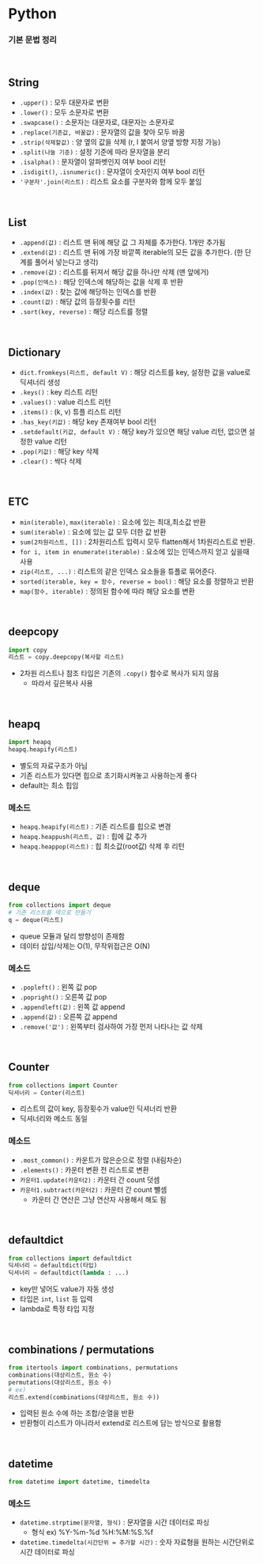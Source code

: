 # Python

### 기본 문법 정리

<br>

## String 

- `.upper()` : 모두 대문자로 변환
- `.lower()` : 모두 소문자로 변환
- `.swapcase()` : 소문자는 대문자로, 대문자는 소문자로
- `.replace(기존값, 바꿀값)` : 문자열의 값을 찾아 모두 바꿈
- `.strip(삭제할값)` : 양 옆의 값을 삭제 (r, l 붙여서 양옆 방향 지정 가능)
- `.split(나눌 기준)` : 설정 기준에 따라 문자열을 분리
- `.isalpha()` : 문자열이 알파벳인지 여부 bool 리턴
- `.isdigit()`, `.isnumeric(`) : 문자열이 숫자인지 여부 bool 리턴
- `'구분자'.join(리스트)` : 리스트 요소를 구분자와 함께 모두 붙임

<br>

## List

- `.append(값)` : 리스트 맨 뒤에 해당 값 그 자체를 추가한다. 1개만 추가됨
- `.extend(값)` : 리스트 맨 뒤에 가장 바깥쪽 iterable의 모든 값을 추가한다. (한 단계를 풀어서 넣는다고 생각)
- `.remove(값)` : 리스트를 뒤져서 해당 값을 하나만 삭제 (맨 앞에거)
- `.pop(인덱스)` : 해당 인덱스에 해당하는 값을 삭제 후 반환
- `.index(값)` : 찾는 값에 해당하는 인덱스를 반환
- `.count(값)` : 해당 값의 등장횟수를 리턴
- `.sort(key, reverse)` : 해당 리스트를 정렬

<br>

## Dictionary

- `dict.fromkeys(리스트, default V)` : 해당 리스트를 key, 설정한 값을 value로 딕셔너리 생성
- `.keys()` : key 리스트 리턴
- `.values()` : value 리스트 리턴
- `.items()` : (k, v) 튜플 리스트 리턴
- `.has_key(키값)` : 해당 key 존재여부 bool 리턴 
- `.setdefault(키값, default V)` : 해당 key가 있으면 해당 value 리턴, 없으면 설정한 value 리턴
- `.pop(키값)` : 해당 key 삭제
- `.clear()` : 싹다 삭제

<br>

## ETC

- `min(iterable)`, `max(iterable)` : 요소에 있는 최대,최소값 반환
- `sum(iterable)` : 요소에 있는 값 모두 더한 값 반환
- `sum(2차원리스트, [])` : 2차원리스트 입력시 모두 flatten해서 1차원리스트로 반환.
- `for i, item in enumerate(iterable)` : 요소에 있는 인덱스까지 얻고 싶을때 사용
- `zip(리스트, ...)` : 리스트의 같은 인덱스 요소들을 튜플로 묶어준다.
- `sorted(iterable, key = 함수, reverse = bool)` : 해당 요소를 정렬하고 반환
- `map(함수, iterable)` : 정의된 함수에 따라 해당 요소를 변환

<br>

## deepcopy

```python
import copy
리스트 = copy.deepcopy(복사할 리스트)
```

- 2차원 리스트나 참조 타입은 기존의 `.copy()` 함수로 복사가 되지 않음
    - 따라서 깊은복사 사용

<br>

## heapq

```python
import heapq
heapq.heapify(리스트)
```

- 별도의 자료구조가 아님
- 기존 리스트가 있다면 힙으로 초기화시켜놓고 사용하는게 좋다
- default는 최소 힙임

### 메소드

- `heapq.heapify(리스트)` : 기존 리스트를 힙으로 변경
- `heapq.heappush(리스트, 값)` : 힙에 값 추가
- `heapq.heappop(리스트)` : 힙 최소값(root값) 삭제 후 리턴

<br>

## deque

```python
from collections import deque
# 기존 리스트를 덱으로 만들기
q = deque(리스트)
```

- queue 모듈과 달리 방향성이 존재함
- 데이터 삽입/삭제는 O(1), 무작위접근은 O(N)

### 메소드

- `.popleft()` : 왼쪽 값 pop
- `.popright()` : 오른쪽 값 pop
- `.appendleft(값)` : 왼쪽 값 append
- `.append(값)` : 오른쪽 값 append
- `.remove('값')` : 왼쪽부터 검사하여 가장 먼저 나타나는 값 삭제

<br>

## Counter

```python
from collections import Counter
딕셔너리 = Conter(리스트)  
```

- 리스트의 값이 key, 등장횟수가 value인 딕셔너리 반환
- 딕셔너리와 메소드 동일

### 메소드

- `.most_common()` : 카운트가 많은순으로 정렬 (내림차순)
- `.elements()` : 카운터 변환 전 리스트로 변환
- `카운터1.update(카운터2)` : 카운터 간 count 덧셈
- `카운터1.subtract(카운터2)` : 카운터 간 count 뺄셈
    - 카운터 간 연산은 그냥 연산자 사용해서 해도 됨

<br>

## defaultdict

```python
from collections import defaultdict
딕셔너리 = defaultdict(타입)
딕셔너리 = defaultdict(lambda : ...) 
```

- key만 넣어도 value가 자동 생성
- 타입은 `int`, `list` 등 입력
- lambda로 특정 타입 지정 

<br>

## combinations / permutations

```python
from itertools import combinations, permutations
combinations(대상리스트, 원소 수)
permutations(대상리스트, 원소 수)
# ex)
리스트.extend(combinations(대상리스트, 원소 수))
```

- 입력된 원소 수에 하는 조합/순열을 반환
- 반환형이 리스트가 아니라서 extend로 리스트에 담는 방식으로 활용함

<br>

## datetime

```python
from datetime import datetime, timedelta
```

### 메소드

- `datetime.strptime(문자열, 형식)` : 문자열을 시간 데이터로 파싱
    - 형식 ex) %Y-%m-%d %H:%M:%S.%f
- `datetime.timedelta(시간단위 = 추가할 시간)` : 숫자 자료형을 원하는 시간단위로 시간 데이터로 파싱

<br>